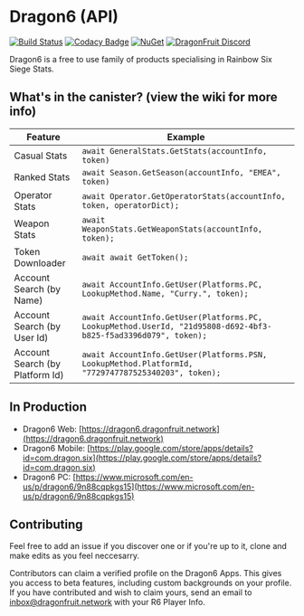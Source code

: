 
# Dragon6 (API)

[![Build Status](https://travis-ci.org/dragonfruitnetwork/Dragon6-API.svg?branch=master)](https://travis-ci.org/dragonfruitnetwork/Dragon6-API) [![Codacy Badge](https://api.codacy.com/project/badge/Grade/b9aeacb9dd754f4a8bc50fb3498958ab)](https://www.codacy.com/gh/dragonfruitnetwork/Dragon6-API) [![NuGet](https://img.shields.io/nuget/v/Dragon6.API.svg?style=popout)](https://www.nuget.org/packages/Dragon6.API/) [![DragonFruit Discord](https://img.shields.io/discord/482528405292843018?label=Discord&style=for-the-badge)](https://discord.gg/VA26u5Z)

Dragon6 is a free to use family of products specialising in Rainbow Six Siege Stats.

## What's in the canister? (view the wiki for more info)

|Feature|Example|
|--|--|
|Casual Stats|`await GeneralStats.GetStats(accountInfo, token)`|
|Ranked Stats|`await Season.GetSeason(accountInfo, "EMEA", token)`|
|Operator Stats|`await Operator.GetOperatorStats(accountInfo, token, operatorDict);`|
|Weapon Stats|`await WeaponStats.GetWeaponStats(accountInfo, token);`|
|Token Downloader|`await await GetToken();`|
|Account Search (by Name)|`await AccountInfo.GetUser(Platforms.PC, LookupMethod.Name, "Curry.", token);`|
|Account Search (by User Id)|`await AccountInfo.GetUser(Platforms.PC, LookupMethod.UserId, "21d95808-d692-4bf3-b825-f5ad3396d079", token);`|
|Account Search (by Platform Id)|`await AccountInfo.GetUser(Platforms.PSN, LookupMethod.PlatformId, "7729747787525340203", token);`|


## In Production

- Dragon6 Web: [https://dragon6.dragonfruit.network](https://dragon6.dragonfruit.network)
- Dragon6 Mobile: [https://play.google.com/store/apps/details?id=com.dragon.six](https://play.google.com/store/apps/details?id=com.dragon.six)
- Dragon6 PC: [https://www.microsoft.com/en-us/p/dragon6/9n88cqpkgs15](https://www.microsoft.com/en-us/p/dragon6/9n88cqpkgs15)

## Contributing

Feel free to add an issue if you discover one or if you're up to it, clone and make edits as you feel neccesarry. 

Contributors can claim a verified profile on the Dragon6 Apps. This gives you access to beta features, including custom backgrounds on your profile. If you have contributed and wish to claim yours, send an email to inbox@dragonfruit.network with your R6 Player Info.
